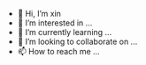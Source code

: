 - 👋 Hi, I’m xin
- 👀 I’m interested in ...
- 🌱 I’m currently learning ...
- 💞️ I’m looking to collaborate on ...
- 📫 How to reach me ...

<!---
laiyuanbiao/laiyuanbiao is a ✨ special ✨ repository because its `README.md` (this file) appears on your GitHub profile.
You can click the Preview link to take a look at your changes.
--->

